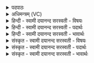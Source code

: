 <details><summary>पदपाठः</summary>

अग्ने॑। यत्। ते॒। दि॒वि। वर्चः॑। पृ॒थि॒व्याम्। यत्। ओष॑धीषु। अ॒प्स्वित्य॒प्ऽसु। आ। य॒ज॒त्र॒। येन॑। अ॒न्तरि॑क्षम्। उ॒रु। आ॒त॒तन्थेत्या॑ऽत॒तन्थ॑। त्वे॒षः। सः। भा॒नुः। अ॒र्ण॒वः। नृ॒चक्षा॒ इति॑ नृ॒ऽचक्षाः॑। ४८।
</details>

<details><summary>अधिमन्त्रम् (VC)</summary>

- अग्निर्देवता
- विश्वामित्र ऋषिः
- भुरिगार्षी पङ्क्तिः
- पञ्चमः
</details>

<details><summary>हिन्दी - स्वामी दयानन्द सरस्वती  - विषयः</summary>

अध्यापक लोगों को निष्कपटता से सब विद्यार्थीजन पढ़ाने चाहियें, यह विषय अगले मन्त्र में कहा है ॥
</details>

<details><summary>हिन्दी - स्वामी दयानन्द सरस्वती  - पदार्थः</summary>

पदार्थान्वयभाषाः -  हे (यजत्र) सङ्गम करने योग्य (अग्ने) विद्वन् (यत्) जिस (ते) आप का अग्नि के समान (दिवि) द्योतनशील आत्मा में (वर्चः) विज्ञान का प्रकाश (यत्) जो (पृथिव्याम्) पृथिवी (ओषधीषु) यवादि ओषधियों और (अप्सु) प्राणों वा जलों में (वर्चः) तेज है, (येन) जिससे (नृचक्षाः) मनुष्यों को दिखानेवाला (भानुः) सूर्य (अर्णवः) बहुत जलों को वर्षाने हारा (त्वेषः) प्रकाश है, (येन) जिससे (अन्तरिक्षम्) आकाश को (उरु) बहुत (आ ततन्थ) विस्तारयुक्त करते हो, (सः) सो आप वह सब हम लोगों में धारण कीजिये ॥४८ ॥
</details>

<details><summary>हिन्दी - स्वामी दयानन्द सरस्वती  - भावार्थः</summary>

भावार्थभाषाः -  यहाँ वाचकलुप्तोपमालङ्कार है। इस जगत् में जिस को सृष्टि के पदार्थों का विज्ञान जैसा होवे, वैसा ही शीघ्र दूसरों को बतावें। जो कदाचित् दूसरों को न बतावे, तो वह नष्ट हुआ किसी को प्राप्त नहीं हो सके ॥४८ ॥
</details>

<details><summary>संस्कृत - स्वामी दयानन्द सरस्वती  - विषयः</summary>

अध्यापकैर्निष्कपटत्वेन सर्वे विद्यार्थिनः पाठनीया इत्याह ॥
</details>

<details><summary>संस्कृत - स्वामी दयानन्द सरस्वती  - पदार्थः</summary>

पदार्थान्वयभाषाः -  हे यजत्राग्ने ! यद्यस्य ते तवाऽग्नेरिव दिवि वर्चः यत् पृथिव्यामोषधीष्वप्सु वर्चोऽस्ति, येन नृचक्षा भानुरर्णवस्त्वेषो येनान्तरिक्षमुर्वाततन्थ, तथा स त्वं तदस्मासु धेहि ॥४८ ॥
</details>

<details><summary>संस्कृत - स्वामी दयानन्द सरस्वती  - भावार्थः</summary>

भावार्थभाषाः -  अत्र वाचकलुप्तोपमालङ्कारः। यस्मिन् जगति यस्य सृष्टिपदार्थविज्ञानं यादृशं स्यात् तादृशं सद्योऽन्यान् ग्राहयेत्। यदि न ग्राहयेत् तर्हि तन्नष्टं सदन्यैः प्राप्तुमशक्यं स्यात् ॥४८ ॥
</details>